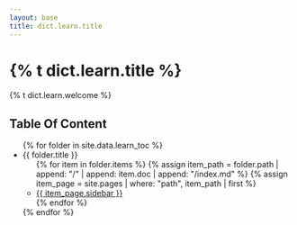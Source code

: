 ```yaml
---
layout: base
title: dict.learn.title
---
```


# {% t dict.learn.title %}

{% t dict.learn.welcome %}

## Table Of Content

<ul class="list-unstyled" dir="ltr">
{% for folder in site.data.learn_toc %}
  <li>
 <div class="fw-bold pt-3 pb-1">{{ folder.title }}</div>
    <ul class="">
    {% for item in folder.items %}
    {% assign item_path = folder.path | append: "/" | append: item.doc | append: "/index.md" %}
    {% assign item_page = site.pages | where: "path", item_path | first %}
        <li><a href="{{ item_page.url }}">{{ item_page.sidebar }}</a></li>
    {% endfor %}
    </ul>
  </li>
{% endfor %}
</ul>
